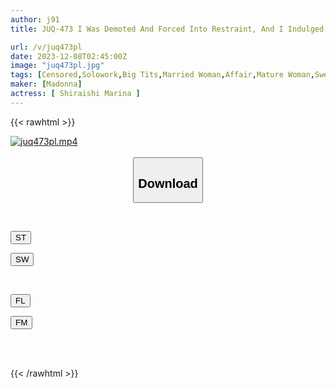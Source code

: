 ```yaml
---
author: j91
title: JUQ-473 I Was Demoted And Forced Into Restraint, And I Indulged In Sweaty Sexual Intercourse With A Soft-breasted Wife From The Countryside... Marina Shiraishi

url: /v/juq473pl
date: 2023-12-08T02:45:00Z
image: "juq473pl.jpg"
tags: [Censored,Solowork,Big Tits,Married Woman,Affair,Mature Woman,Sweat	 ]
maker: [Madonna]
actress: [ Shiraishi Marina ]
---
```



{{< rawhtml >}}

<div class="video" data-videoid="81Kw1r7y9Ji6bo">
    <a href="javascript:;">
        <img src="/v/juq473pl/juq473pl.jpg" width="WIDTH" height="HEIGHT" alt="juq473pl.mp4" loading="lazy">
    </a>
</div>

<script type="text/javascript" src="https://j91.asia/asset/on-demand-st.js"></script>

<br>
  <link rel="stylesheet" href="https://j91.asia/asset/bs5.css">
  
  <center>
  <button class="btn btn-primary" type="button" data-bs-toggle="collapse" data-bs-target=".multi-collapse" aria-expanded="false" aria-controls="multiCollapseExample1 multiCollapseExample2"><h2>Download</h2></button></center>
</p>
<div class="row">
  <div class="col">
    <div class="collapse multi-collapse" id="multiCollapseExample1">
      <div class="card card-body">
	      	      <br>
<div class="buttons">  
<p><a href="https://streamtape.to/v/81Kw1r7y9Ji6bo" target="_blank"><button class="btn-hover color-3"><i class="fa fa-download"></i> ST</button></a></p>
<p><a href="https://flaswish.com/82pc7h4yp6um" target="_blank"><button class="btn-hover color-2"><i class="fa fa-download"></i> SW</button></a></p></div>
    </div>
  </div>
</div>
  <div class="col">
    <div class="collapse multi-collapse" id="multiCollapseExample2">
      <div class="card card-body">
	      <br>
<div class="buttons">
<p><a href="https://filelions.site/f/1yh5x47it1l4" target="_blank"><button class="btn-hover color-9"><i class="fa fa-download"></i> FL</button></a></p>
<p><a href="https://filemoon.sx/d/ikau9p6ukrud" target="_blank"><button class="btn-hover color-8"><i class="fa fa-download"></i> FM</button></a></p></div>
<br><br>
      </div>
    </div>
  </div>
</div>

{{< /rawhtml >}}